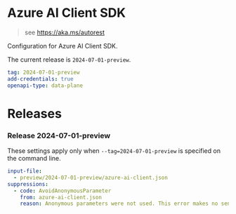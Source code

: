 # Azure AI Client SDK

> see https://aka.ms/autorest

Configuration for Azure AI Client SDK.

The current release is `2024-07-01-preview`.

``` yaml
tag: 2024-07-01-preview
add-credentials: true
openapi-type: data-plane
```

# Releases

### Release 2024-07-01-preview
These settings apply only when `--tag=2024-07-01-preview` is specified on the command line.
``` yaml $(tag) == '2024-07-01-preview'
input-file:
  - preview/2024-07-01-preview/azure-ai-client.json
suppressions:
  - code: AvoidAnonymousParameter
    from: azure-ai-client.json
    reason: Anonymous parameters were not used. This error makes no sense.
```
